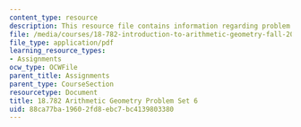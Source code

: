 ```yaml
---
content_type: resource
description: This resource file contains information regarding problem set 6.
file: /media/courses/18-782-introduction-to-arithmetic-geometry-fall-2013/88ca77ba19602fd8ebc7bc4139803380_MIT18_782F13_pset6.pdf
file_type: application/pdf
learning_resource_types:
- Assignments
ocw_type: OCWFile
parent_title: Assignments
parent_type: CourseSection
resourcetype: Document
title: 18.782 Arithmetic Geometry Problem Set 6
uid: 88ca77ba-1960-2fd8-ebc7-bc4139803380
---
```

